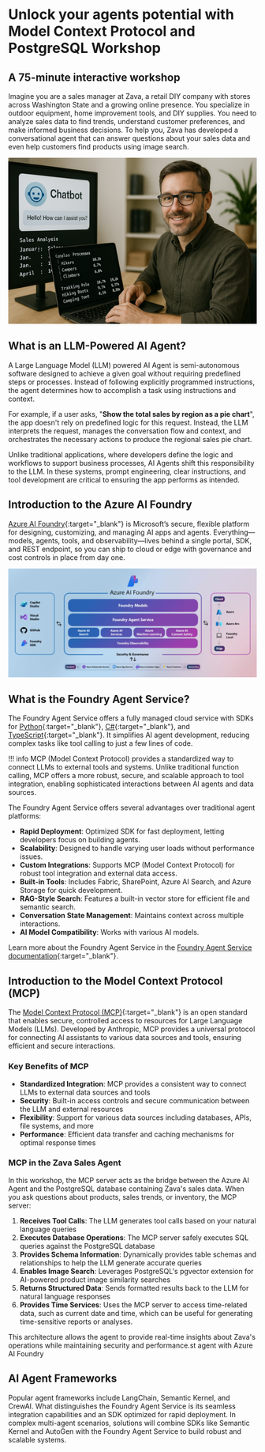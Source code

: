 # Unlock your agents potential with Model Context Protocol and PostgreSQL Workshop

## A 75-minute interactive workshop

Imagine you are a sales manager at Zava, a retail DIY company with stores across Washington State and a growing online presence. You specialize in outdoor equipment, home improvement tools, and DIY supplies. You need to analyze sales data to find trends, understand customer preferences, and make informed business decisions. To help you, Zava has developed a conversational agent that can answer questions about your sales data and even help customers find products using image search.

![Zava Sales Analysis Agent](media/persona.png)

## What is an LLM-Powered AI Agent?

A Large Language Model (LLM) powered AI Agent is semi-autonomous software designed to achieve a given goal without requiring predefined steps or processes. Instead of following explicitly programmed instructions, the agent determines how to accomplish a task using instructions and context.

For example, if a user asks, "**Show the total sales by region as a pie chart**", the app doesn't rely on predefined logic for this request. Instead, the LLM interprets the request, manages the conversation flow and context, and orchestrates the necessary actions to produce the regional sales pie chart.

Unlike traditional applications, where developers define the logic and workflows to support business processes, AI Agents shift this responsibility to the LLM. In these systems, prompt engineering, clear instructions, and tool development are critical to ensuring the app performs as intended.

## Introduction to the Azure AI Foundry

[Azure AI Foundry](https://azure.microsoft.com/products/ai-foundry/){:target="_blank"} is Microsoft’s secure, flexible platform for designing, customizing, and managing AI apps and agents. Everything—models, agents, tools, and observability—lives behind a single portal, SDK, and REST endpoint, so you can ship to cloud or edge with governance and cost controls in place from day one.

![Azure AI Foundrt Architecture](media/azure-ai-foundry.png)

## What is the Foundry Agent Service?

The Foundry Agent Service offers a fully managed cloud service with SDKs for [Python](https://learn.microsoft.com/azure/ai-services/agents/quickstart?pivots=programming-language-python-azure){:target="_blank"}, [C#](https://learn.microsoft.com/azure/ai-services/agents/quickstart?pivots=programming-language-csharp){:target="_blank"}, and [TypeScript](https://learn.microsoft.com/en-us/azure/ai-foundry/agents/quickstart?pivots=programming-language-typescript){:target="_blank"}. It simplifies AI agent development, reducing complex tasks like tool calling to just a few lines of code.

!!! info
    MCP (Model Context Protocol) provides a standardized way to connect LLMs to external tools and systems. Unlike traditional function calling, MCP offers a more robust, secure, and scalable approach to tool integration, enabling sophisticated interactions between AI agents and data sources.

The Foundry Agent Service offers several advantages over traditional agent platforms:

- **Rapid Deployment**: Optimized SDK for fast deployment, letting developers focus on building agents.
- **Scalability**: Designed to handle varying user loads without performance issues.
- **Custom Integrations**: Supports MCP (Model Context Protocol) for robust tool integration and external data access.
- **Built-in Tools**: Includes Fabric, SharePoint, Azure AI Search, and Azure Storage for quick development.
- **RAG-Style Search**: Features a built-in vector store for efficient file and semantic search.
- **Conversation State Management**: Maintains context across multiple interactions.
- **AI Model Compatibility**: Works with various AI models.

Learn more about the Foundry Agent Service in the [Foundry Agent Service documentation](https://learn.microsoft.com/azure/ai-services/agents/overview){:target="_blank"}.

## Introduction to the Model Context Protocol (MCP)

The [Model Context Protocol (MCP)](https://modelcontextprotocol.io/){:target="_blank"} is an open standard that enables secure, controlled access to resources for Large Language Models (LLMs). Developed by Anthropic, MCP provides a universal protocol for connecting AI assistants to various data sources and tools, ensuring efficient and secure interactions.

### Key Benefits of MCP

- **Standardized Integration**: MCP provides a consistent way to connect LLMs to external data sources and tools
- **Security**: Built-in access controls and secure communication between the LLM and external resources  
- **Flexibility**: Support for various data sources including databases, APIs, file systems, and more
- **Performance**: Efficient data transfer and caching mechanisms for optimal response times

### MCP in the Zava Sales Agent

In this workshop, the MCP server acts as the bridge between the Azure AI Agent and the PostgreSQL database containing Zava's sales data. When you ask questions about products, sales trends, or inventory, the MCP server:

1. **Receives Tool Calls**: The LLM generates tool calls based on your natural language queries
2. **Executes Database Operations**: The MCP server safely executes SQL queries against the PostgreSQL database
3. **Provides Schema Information**: Dynamically provides table schemas and relationships to help the LLM generate accurate queries
4. **Enables Image Search**: Leverages PostgreSQL's pgvector extension for AI-powered product image similarity searches
5. **Returns Structured Data**: Sends formatted results back to the LLM for natural language responses
6. **Provides Time Services**: Uses the MCP server to access time-related data, such as current date and time, which can be useful for generating time-sensitive reports or analyses.

This architecture allows the agent to provide real-time insights about Zava's operations while maintaining security and performance.st agent with Azure AI Foundry

## AI Agent Frameworks

Popular agent frameworks include LangChain, Semantic Kernel, and CrewAI. What distinguishes the Foundry Agent Service is its seamless integration capabilities and an SDK optimized for rapid deployment. In complex multi-agent scenarios, solutions will combine SDKs like Semantic Kernel and AutoGen with the Foundry Agent Service to build robust and scalable systems.
